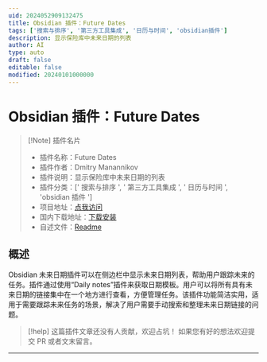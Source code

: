 ```yaml
---
uid: 2024052909132475
title: Obsidian 插件：Future Dates
tags: ['搜索与排序', '第三方工具集成', '日历与时间', 'obsidian插件']
description: 显示保险库中未来日期的列表
author: AI
type: auto
draft: false
editable: false
modified: 20240101000000
---
```


# Obsidian 插件：Future Dates

> [!Note] 插件名片
> - 插件名称：Future Dates
> - 插件作者：Dmitry Manannikov
> - 插件说明：显示保险库中未来日期的列表
> - 插件分类：[' 搜索与排序 ', ' 第三方工具集成 ', ' 日历与时间 ', 'obsidian 插件 ']
> - 项目地址：[点我访问](https://github.com/slonoed/obsidian-future-dates)
> - 国内下载地址：[下载安装](https://pkmer.cn/products/plugin/pluginMarket/?future-dates)
> - 自述文件：[Readme](https://ghproxy.net/https://raw.githubusercontent.com/slonoed/obsidian-future-dates/main/README.md)

## 概述

Obsidian 未来日期插件可以在侧边栏中显示未来日期列表，帮助用户跟踪未来的任务。插件通过使用“Daily notes”插件来获取日期模板。用户可以将所有具有未来日期的链接集中在一个地方进行查看，方便管理任务。该插件功能简洁实用，适用于需要跟踪未来任务的场景，解决了用户需要手动搜索和整理未来日期链接的问题。

> [!help]
> 这篇插件文章还没有人贡献，欢迎占坑！
> 如果您有好的想法欢迎提交 PR 或者文末留言。

---



